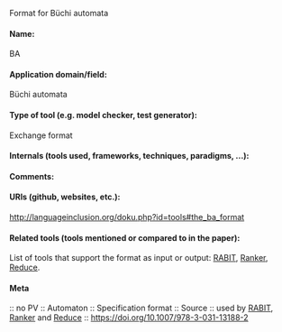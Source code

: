 Format for Büchi automata

#### Name:
BA

#### Application domain/field:
Büchi automata

#### Type of tool (e.g. model checker, test generator):
Exchange format

#### Internals (tools used, frameworks, techniques, paradigms, ...):

#### Comments:

#### URIs (github, websites, etc.):
http://languageinclusion.org/doku.php?id=tools#the_ba_format

#### Related tools (tools mentioned or compared to in the paper):
List of tools that support the format as input or output: [RABIT](Tools/RABIT.md), [Ranker](../Tools/Ranker.md), [Reduce](Tools/Reduce.md).

#### Meta
:: no PV
:: Automaton
:: Specification format
:: Source :: used by [RABIT](Tools/RABIT.md), [Ranker](../Tools/Ranker.md) and [Reduce](Tools/Reduce.md) :: https://doi.org/10.1007/978-3-031-13188-2